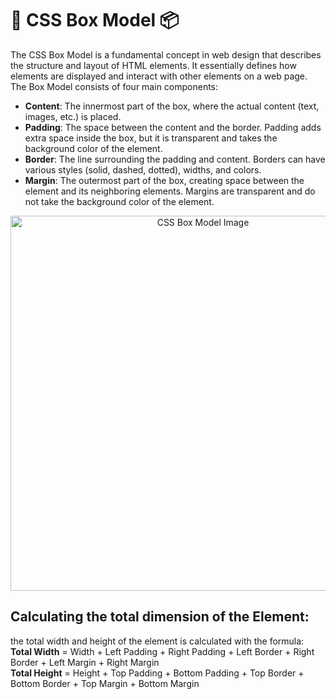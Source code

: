 # 🌈 CSS Box Model 📦

The CSS Box Model is a fundamental concept in web design that describes the structure and layout of HTML elements. It essentially defines how elements are displayed and interact with other elements on a web page. The Box Model consists of four main components:

- **Content**: The innermost part of the box, where the actual content (text, images, etc.) is placed.
- **Padding**: The space between the content and the border. Padding adds extra space inside the box, but it is transparent and takes the background color of the element.
- **Border**: The line surrounding the padding and content. Borders can have various styles (solid, dashed, dotted), widths, and colors.
- **Margin**: The outermost part of the box, creating space between the element and its neighboring elements. Margins are transparent and do not take the background color of the element.

<div align = "center">
    <img src="https://github.com/user-attachments/assets/8f315c4b-069e-465c-8cf2-29b87d4e820d" alt="CSS Box Model Image" style="width: 600px;">
</div>

## **Calculating the total dimension of the Element:**
the total width and height of the element is calculated with the formula:<br>
**Total Width** = Width + Left Padding + Right Padding + Left Border + Right Border + Left Margin + Right Margin<br>
**Total Height** = Height + Top Padding + Bottom Padding + Top Border + Bottom Border + Top Margin + Bottom Margin

